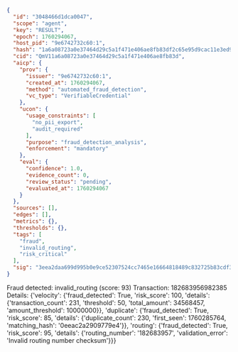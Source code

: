 ```json
{
  "id": "3048466d1dca0047",
  "scope": "agent",
  "key": "RESULT",
  "epoch": 1760294067,
  "host_pid": "9e6742732c60:1",
  "hash": "1a6a08723a0e37464d29c5a1f471e406ae8fb83df2c65e95d9cac11e3ed93fce",
  "cid": "QmV11a6a08723a0e37464d29c5a1f471e406ae8fb83d",
  "aicp": {
    "prov": {
      "issuer": "9e6742732c60:1",
      "created_at": 1760294067,
      "method": "automated_fraud_detection",
      "vc_type": "VerifiableCredential"
    },
    "ucon": {
      "usage_constraints": [
        "no_pii_export",
        "audit_required"
      ],
      "purpose": "fraud_detection_analysis",
      "enforcement": "mandatory"
    },
    "eval": {
      "confidence": 1.0,
      "evidence_count": 0,
      "review_status": "pending",
      "evaluated_at": 1760294067
    }
  },
  "sources": [],
  "edges": [],
  "metrics": {},
  "thresholds": {},
  "tags": [
    "fraud",
    "invalid_routing",
    "risk_critical"
  ],
  "sig": "3eea2daa699d995b0e9ce52307524cc7465e16664818489c832725b83cdf3305"
}
```

Fraud detected: invalid_routing (score: 93)
Transaction: 182683956982385
Details: {'velocity': {'fraud_detected': True, 'risk_score': 100, 'details': {'transaction_count': 231, 'threshold': 50, 'total_amount': 34568457, 'amount_threshold': 10000000}}, 'duplicate': {'fraud_detected': True, 'risk_score': 85, 'details': {'duplicate_count': 230, 'first_seen': 1760285764, 'matching_hash': '0eeac2a2909779e4'}}, 'routing': {'fraud_detected': True, 'risk_score': 95, 'details': {'routing_number': '182683957', 'validation_error': 'Invalid routing number checksum'}}}